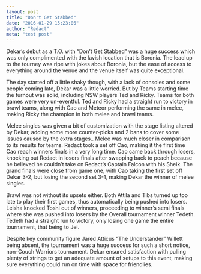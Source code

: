 ```yaml
---
layout: post
title: "Don't Get Stabbed"
date: "2016-01-29 15:23:06"
author: "Redact"
meta: "test post"
---
```

Dekar’s debut as a T.O. with “Don’t Get Stabbed” was a huge success which was only complimented with the lavish location that is Boronia. The lead up to the tourney was ripe with jokes about Boronia, but the ease of access to everything around the venue and the venue itself was quite exceptional.

The day started off a little shaky though, with a lack of consoles and some people coming late, Dekar was a little worried. But by Teams starting time the turnout was solid, including NSW players Ted and Ricky. Teams for both games were very un-eventful. Ted and Ricky had a straight run to victory in brawl teams, along with Cao and Meteor performing the same in melee, making Ricky the champion in both melee and brawl teams.

Melee singles was given a bit of customization with the stage listing altered by Dekar, adding some more counter-picks and 2 bans to cover some issues caused by the extra stages.. Melee was much closer in comparison to its results for teams. Redact took a set off Cao, making it the first time Cao reach winners finals in a very long time. Cao came back through losers, knocking out Redact in losers finals after swapping back to peach because he believed he couldn’t take on Redact’s Captain Falcon with his Sheik. The grand finals were close from game one, with Cao taking the first set off Dekar 3-2, but losing the second set 3-1, making Dekar the winner of melee singles.

Brawl was not without its upsets either. Both Attila and Tibs turned up too late to play their first games, thus automatically being pushed into losers. Leisha knocked Toshi out of winners, proceeding to winner’s semi finals where she was pushed into losers by the Overall tournament winner Tedeth. Tedeth had a straight run to victory, only losing one game the entire tournament, that being to Jei.

Despite key community figure Jared Atticus “The Understander” Willett being absent, the tournament was a huge success for such a short notice, non-Couch Warriors tournament. Dekar ensured satisfaction with pulling plenty of strings to get an adequate amount of setups to this event, making sure everything could run on time with space for friendlies.
